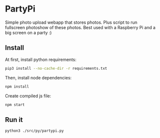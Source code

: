 # PartyPi
Simple photo upload webapp that stores photos. Plus script to run fullscreen photoshow of these photos. Best used with a Raspberry Pi and a big screen on a party :)

## Install
At first, install python requirements:
```bash
pip3 install --no-cache-dir -r requirements.txt
```

Then, install node dependencies:
```bash
npm install
```

Create compiled js file:
```bash
npm start
```

## Run it
```bash
python3 ./src/py/partypi.py
```
